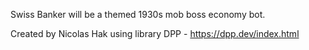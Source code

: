 Swiss Banker will be a themed 1930s mob boss economy bot.

Created by Nicolas Hak using library DPP - https://dpp.dev/index.html